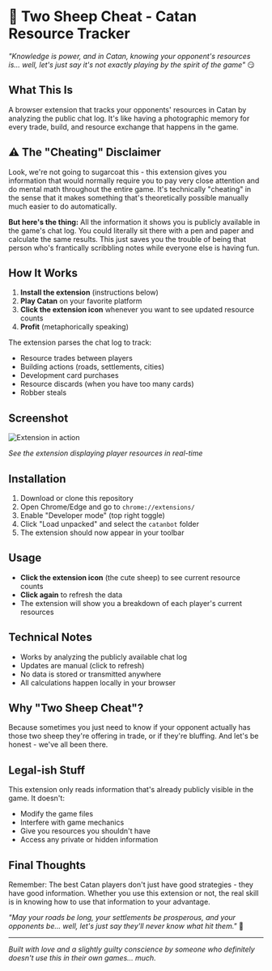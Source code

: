 # 🐑 Two Sheep Cheat - Catan Resource Tracker

*"Knowledge is power, and in Catan, knowing your opponent's resources is... well, let's just say it's not exactly playing by the spirit of the game"* 😏

## What This Is

A browser extension that tracks your opponents' resources in Catan by analyzing the public chat log. It's like having a photographic memory for every trade, build, and resource exchange that happens in the game.

## ⚠️ The "Cheating" Disclaimer

Look, we're not going to sugarcoat this - this extension gives you information that would normally require you to pay very close attention and do mental math throughout the entire game. It's technically "cheating" in the sense that it makes something that's theoretically possible manually much easier to do automatically.

**But here's the thing:** All the information it shows you is publicly available in the game's chat log. You could literally sit there with a pen and paper and calculate the same results. This just saves you the trouble of being that person who's frantically scribbling notes while everyone else is having fun.

## How It Works

1. **Install the extension** (instructions below)
2. **Play Catan** on your favorite platform
3. **Click the extension icon** whenever you want to see updated resource counts
4. **Profit** (metaphorically speaking)

The extension parses the chat log to track:
- Resource trades between players
- Building actions (roads, settlements, cities)
- Development card purchases
- Resource discards (when you have too many cards)
- Robber steals

## Screenshot

![Extension in action](example.png)

*See the extension displaying player resources in real-time*

## Installation

1. Download or clone this repository
2. Open Chrome/Edge and go to `chrome://extensions/`
3. Enable "Developer mode" (top right toggle)
4. Click "Load unpacked" and select the `catanbot` folder
5. The extension should now appear in your toolbar

## Usage

- **Click the extension icon** (the cute sheep) to see current resource counts
- **Click again** to refresh the data
- The extension will show you a breakdown of each player's current resources

## Technical Notes

- Works by analyzing the publicly available chat log
- Updates are manual (click to refresh)
- No data is stored or transmitted anywhere
- All calculations happen locally in your browser

## Why "Two Sheep Cheat"?

Because sometimes you just need to know if your opponent actually has those two sheep they're offering in trade, or if they're bluffing. And let's be honest - we've all been there.

## Legal-ish Stuff

This extension only reads information that's already publicly visible in the game. It doesn't:
- Modify the game files
- Interfere with game mechanics
- Give you resources you shouldn't have
- Access any private or hidden information

## Final Thoughts

Remember: The best Catan players don't just have good strategies - they have good information. Whether you use this extension or not, the real skill is in knowing how to use that information to your advantage.

*"May your roads be long, your settlements be prosperous, and your opponents be... well, let's just say they'll never know what hit them."* 🏰

---

*Built with love and a slightly guilty conscience by someone who definitely doesn't use this in their own games... much.*
